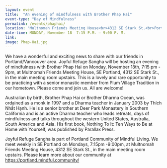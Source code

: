 ```yaml
---
layout: event
title:  "An evening of mindfulness with Brother Phap Hai"
event-type: "Day of Mindfulness"
permalink: /events/phaphai/
location: "Multnomah Friends Meeting House<br>4312 SE Stark St.<br>Portland , OR"
date-time: MONDAY, November 18  7:15 P.M. – 9:00 P. M.
link: 
image: Phap-Hai.jpg
---
```


We have a wonderful and exciting news to share with our friends in Portland/Vancouver area. Joyful Refuge Sangha will be hosting an evening of mindfulness with Brother Phap Hai on Monday, November 18th, 7:15 pm - 9pm, at Multnomah Friends Meeting House, SE Portland, 4312 SE Stark St., in the main meeting room upstairs. This is a lovely and rare opportunity to be practicing with a senior monastic member from Plum Village Tradition in our hometown. Please come and join us. All are welcome!

Australian by birth, Brother Phap Hai or Brother Dharma Ocean, was ordained as a monk in 1997 and a Dharma teacher in January 2003 by Thích Nhất Hạnh. He is a senior brother at Deer Park Monastery in Southern California and is an active Dharma teacher who leads retreats, days of mindfulness and talks throughout the western United States, Australia, South America and Asia. His first book, Nothing To It: Ten Ways to Be at Home with Yourself, was published by Parallax Press.

Joyful Refuge Sangha is part of Portland Community of Mindful Living. We meet weekly in SE Portland on Mondays, 7:15pm -9:00pm, at Multnomah Friends Meeting House, 4312 SE Stark St., in the main meeting room upstairs. Please learn more about our community at https://portland.mindful.community/


